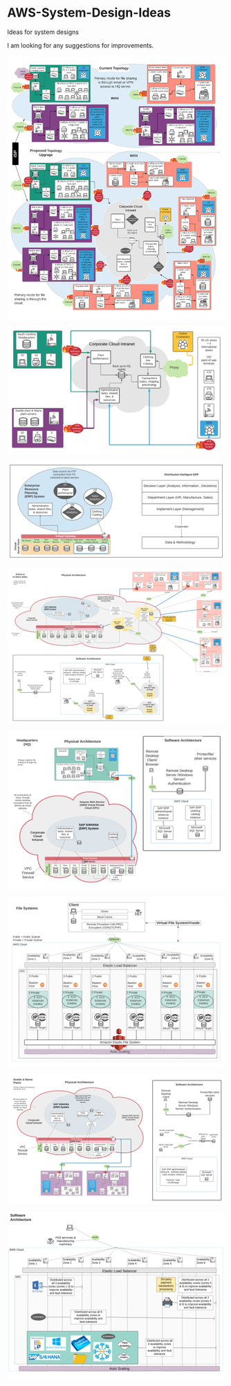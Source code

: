 # AWS-System-Design-Ideas
Ideas for system designs 

I am looking for any suggestions for improvements.

![diagram](https://github.com/llinzy/AWS-System-Design-Ideas/blob/main/Topology%20Upgrade.png)

![diagram](https://github.com/llinzy/AWS-System-Design-Ideas/blob/main/Cloud%20Intranet%20Diagram.png)

![diagram](https://github.com/llinzy/AWS-System-Design-Ideas/blob/main/ERP.png)

![diagram](https://github.com/llinzy/AWS-System-Design-Ideas/blob/main/upgraded%20online%20and%20in-store.png)

![diagram](https://github.com/llinzy/AWS-System-Design-Ideas/blob/main/upgraded%20HQ.png)

![diagram](https://github.com/llinzy/AWS-System-Design-Ideas/blob/main/Upgraded%20fs.png)

![diagram](https://github.com/llinzy/AWS-System-Design-Ideas/blob/main/Upgraded%20Plants.png)

![diagram](https://github.com/llinzy/AWS-System-Design-Ideas/blob/main/Upgraded%20HQ(3)1024_1.png)
